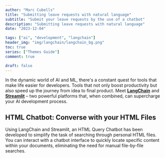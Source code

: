 ```yaml
---
author: "Marc Cubells"
title: "Submitting leave requests with natural language"
subtitle: "Submit your leave requests by the use of a chatbot"
description: "Submitting leave requests with natural language"
date: "2023-12-04"

tags: ["ai", "development", "langchain"]
header_img: "img/langchain/langchain_bg.png"
toc: true
series: ["Themes Guide"]
comment: true

draft: false
---
```


In the dynamic world of AI and ML, there's a constant quest for tools that make life easier for developers. Tools that not only boost productivity but also speed up the journey from idea to final product. Meet [**LangChain**](https://www.langchain.com) and [**Streamlit**](https://streamlit.io) – two powerful platforms that, when combined, can supercharge your AI development process.

## HTML Chatbot: Converse with your HTML Files

Using LangChain and Streamlit, an HTML Query Chatbot has been developed to simplify the task of searching through personal HTML files. You can interact with a chatbot interface to quickly locate specific content within your documents, eliminating the need for manual file-by-file searches.
